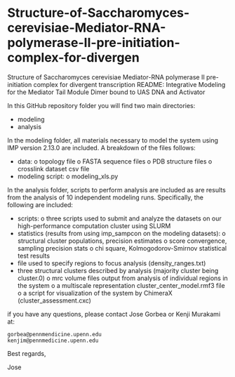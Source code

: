 # Structure-of-Saccharomyces-cerevisiae-Mediator-RNA-polymerase-II-pre-initiation-complex-for-divergen
Structure of Saccharomyces cerevisiae Mediator-RNA polymerase II pre-initiation complex for divergent transcription
README: Integrative Modeling for the Mediator Tail Module Dimer bound to UAS DNA and Activator

In this GitHub repository folder you will find two main directories:
-	modeling
-	analysis

In the modeling folder, all materials necessary to model the system using IMP version 2.13.0 are included. A breakdown of the files follows:
-	data:
o	topology file
o	FASTA sequence files
o	PDB structure files
o	crosslink dataset csv file
-	modeling script:
o	modeling_xls.py

In the analysis folder, scripts to perform analysis are included as are results from the analysis of 10 independent modeling runs. Specifically, the following are included:
-	scripts:
o	three scripts used to submit and analyze the datasets on our high-performance computation cluster using SLURM
-	statistics (results from using imp_sampcon on the modeling datasets):
o	structural cluster populations, precision estimates
o	score convergence, sampling precision stats
o	chi square, Kolmogodorov-Smirnov statistical test results
-	file used to specify regions to focus analysis (density_ranges.txt)
-	three structural clusters described by analysis (majority cluster being cluster.0)
o	mrc volume files output from analysis of individual regions in the system
o	a multiscale representation cluster_center_model.rmf3 file
o	a script for visualization of the system by ChimeraX (cluster_assessment.cxc)

if you have any questions, please contact Jose Gorbea or Kenji Murakami at:
    
    gorbea@pennmendicine.upenn.edu
    kenjim@pennmedicine.upenn.edu
    
Best regards,

Jose
